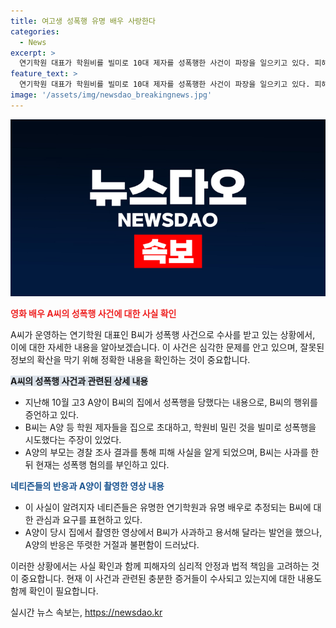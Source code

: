 ```yaml
---
title: 여고생 성폭행 유명 배우 사랑한다
categories:
  - News
excerpt: >
  연기학원 대표가 학원비를 빌미로 10대 제자를 성폭행한 사건이 파장을 일으키고 있다. 피해자의 부모는 경찰 조사 결과를 받고야 피해를 알게 되었으며, 가해자는 현재 학원을 운영 중이라고 전해졌다. 또한, 사건반장에서는 가해자의 수상 경력과 알려진 연기자로 TV에 출연한 경력에 대해 소개하며, 네티즌들 사이에서 논란이 일고 있는 상황이다. A양이 B씨 집에서 촬영한 영상에는 가해자의 사과 발언과 피해자의 반응이 담겨있는데, 이로 인해 사회적인 관심이 집중되고 있다.
feature_text: >
  연기학원 대표가 학원비를 빌미로 10대 제자를 성폭행한 사건이 파장을 일으키고 있다. 피해자의 부모는 경찰 조사 결과를 받고야 피해를 알게 되었으며, 가해자는 현재 학원을 운영 중이라고 전해졌다. 또한, 사건반장에서는 가해자의 수상 경력과 알려진 연기자로 TV에 출연한 경력에 대해 소개하며, 네티즌들 사이에서 논란이 일고 있는 상황이다. A양이 B씨 집에서 촬영한 영상에는 가해자의 사과 발언과 피해자의 반응이 담겨있는데, 이로 인해 사회적인 관심이 집중되고 있다.
image: '/assets/img/newsdao_breakingnews.jpg'
---
```


<p><img src="/assets/img/newsdao_breakingnews.jpg" alt="pcversion 속보" /></p>

<p><b><span style="color: #ee2323;">영화 배우 A씨의 성폭행 사건에 대한 사실 확인</span></b></p>

<p>A씨가 운영하는 연기학원 대표인 B씨가 성폭행 사건으로 수사를 받고 있는 상황에서, 이에 대한 자세한 내용을 알아보겠습니다. 이 사건은 심각한 문제를 안고 있으며, 잘못된 정보의 확산을 막기 위해 정확한 내용을 확인하는 것이 중요합니다.</p>

<p><b><span style="background-color: #21538527;">A씨의 성폭행 사건과 관련된 상세 내용</span></b></p>

<ul>
<li>지난해 10월 고3 A양이 B씨의 집에서 성폭행을 당했다는 내용으로, B씨의 행위를 증언하고 있다.</li>
<li>B씨는 A양 등 학원 제자들을 집으로 초대하고, 학원비 밀린 것을 빌미로 성폭행을 시도했다는 주장이 있었다.</li>
<li>A양의 부모는 경찰 조사 결과를 통해 피해 사실을 알게 되었으며, B씨는 사과를 한 뒤 현재는 성폭행 혐의를 부인하고 있다.</li>
</ul>

<p><b><span style="color: #1a5490;">네티즌들의 반응과 A양이 촬영한 영상 내용</span></b></p>

<ul>
<li>이 사실이 알려지자 네티즌들은 유명한 연기학원과 유명 배우로 추정되는 B씨에 대한 관심과 요구를 표현하고 있다.</li>
<li>A양이 당시 집에서 촬영한 영상에서 B씨가 사과하고 용서해 달라는 발언을 했으나, A양의 반응은 뚜렷한 거절과 불편함이 드러났다.</li>
</ul>

<p>이러한 상황에서는 사실 확인과 함께 피해자의 심리적 안정과 법적 책임을 고려하는 것이 중요합니다. 현재 이 사건과 관련된 충분한 증거들이 수사되고 있는지에 대한 내용도 함께 확인이 필요합니다.</p>
실시간 뉴스 속보는, <a href="https://newsdao.kr" rel="dofollow">https://newsdao.kr</a>


